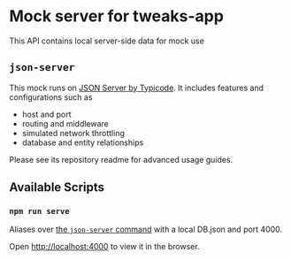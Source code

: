 # Mock server for tweaks-app

This API contains local server-side data for mock use

## `json-server`

This mock runs on [JSON Server by Typicode](https://github.com/typicode/json-server). It includes features and configurations such as
- host and port
- routing and middleware
- simulated network throttling
- database and entity relationships

Please see its repository readme for advanced usage guides.

## Available Scripts

### `npm run serve`

Aliases over [the `json-server` command](https://github.com/typicode/json-server#cli-usage) with a local DB.json and port 4000.

Open [http://localhost:4000](http://localhost:4000) to view it in the browser.
